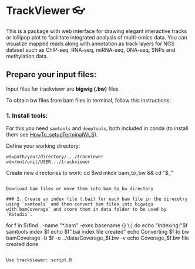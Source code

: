 # TrackViewer :eyeglasses:
This is a package with web interface for drawing elegant interactive tracks or lollipop plot to facilitate integrated analysis of multi-omics data. You can visualize mapped reads along with annotation as track layers for NGS dataset such as ChIP-seq, RNA-seq, miRNA-seq, DNA-seq, SNPs and methylation data.

## Prepare your input files:
Input files for trackviewr are **bigwig (.bw)** files

To obtain bw files from bam files in terminal, follow this instructions:

### 1. Install tools:
For this you need `samtools` and `deeptools`, both included in conda (to install them see [HowTo_setupTerminalWLS](https://github.com/patriciasolesanchez/PSlab/blob/master/HowTo's/HowTo_SetupTerminalWLS.md)).

Define your working directory:
````
wd=path/your/directory/.../tracviewer
wd=/mnt/unit/USER.../trackviewer
````
Create new directories to work:
cd $wd
mkdir bam_to_bw && cd "$_"
````

Download bam files or move them into bam_to_bw directory

### 2. Create an index file (.bai) for each bam file in the direcotry using `samtools` and then convert bam files into bigwigs with`bamCoverage` and store them in data folder to be used by `RStudio`.

````
for f in $(find . -name "*.bam" -exec basename {} \;)
do
echo "Indexing:"$f
samtools index $f
echo $f".bai index file created"
echo Converting $f to bw
bamCoverage -b $f -o ../data/Coverage_$f.bw -v
echo Coverage_$f.bw file created
done
````

Use trackViewer: script.R
